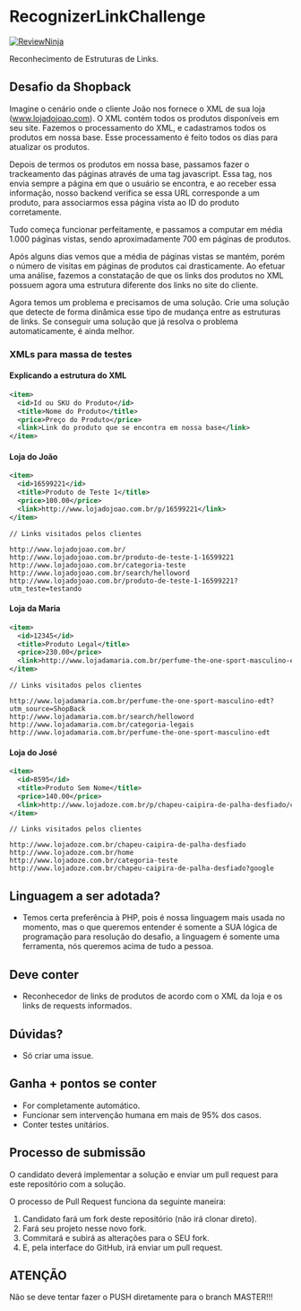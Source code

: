 # RecognizerLinkChallenge

[![ReviewNinja](https://app.review.ninja/60657741/badge)](https://app.review.ninja/Swift-Yah/RecognizerLinkChallenge)

Reconhecimento de Estruturas de Links.

## Desafio da Shopback

Imagine o cenário onde o cliente João nos fornece o XML de sua loja (www.lojadojoao.com). O XML contém todos os produtos disponíveis em seu site. Fazemos o processamento do XML, e cadastramos todos os produtos em nossa base. Esse processamento é feito todos os dias para atualizar os produtos.

Depois de termos os produtos em nossa base, passamos fazer o trackeamento das páginas através de uma tag javascript. Essa tag, nos envia sempre a página em que o usuário se encontra, e ao receber essa informação, nosso backend verifica se essa URL corresponde a um produto, para associarmos essa página vista ao ID do produto corretamente.

Tudo começa funcionar perfeitamente, e passamos a computar em média 1.000 páginas vistas, sendo aproximadamente 700 em páginas de produtos.

Após alguns dias vemos que a média de páginas vistas se mantém, porém o número de visitas em páginas de produtos cai drasticamente. Ao efetuar uma análise, fazemos a constatação de que os links dos produtos no XML possuem agora uma estrutura diferente dos links no site do cliente.

Agora temos um problema e precisamos de uma solução. Crie uma solução que detecte de forma dinâmica esse tipo de mudança entre as estruturas de links. Se conseguir uma solução que já resolva o problema automaticamente, é ainda melhor.

### XMLs para massa de testes

#### Explicando a estrutura do XML

```xml
<item>
  <id>Id ou SKU do Produto</id>
  <title>Nome do Produto</title>
  <price>Preço do Produto</price>
  <link>Link do produto que se encontra em nossa base</link>
</item>
```

#### Loja do João

```xml
<item>
  <id>16599221</id>
  <title>Produto de Teste 1</title>
  <price>100.00</price>
  <link>http://www.lojadojoao.com.br/p/16599221</link>
</item>
```

```
// Links visitados pelos clientes

http://www.lojadojoao.com.br/
http://www.lojadojoao.com.br/produto-de-teste-1-16599221
http://www.lojadojoao.com.br/categoria-teste
http://www.lojadojoao.com.br/search/helloword
http://www.lojadojoao.com.br/produto-de-teste-1-16599221?utm_teste=testando
```

#### Loja da Maria

```xml
<item>
  <id>12345</id>
  <title>Produto Legal</title>
  <price>230.00</price>
  <link>http://www.lojadamaria.com.br/perfume-the-one-sport-masculino-edt/t/2/campanha_id/+752+</link>
</item>
```

```
// Links visitados pelos clientes

http://www.lojadamaria.com.br/perfume-the-one-sport-masculino-edt?utm_source=ShopBack
http://www.lojadamaria.com.br/search/helloword
http://www.lojadamaria.com.br/categoria-legais
http://www.lojadamaria.com.br/perfume-the-one-sport-masculino-edt
```

#### Loja do José

```xml
<item>
  <id>8595</id>
  <title>Produto Sem Nome</title>
  <price>140.00</price>
  <link>http://www.lojadoze.com.br/p/chapeu-caipira-de-palha-desfiado/campanha_id/34</link>
</item>
```

```
// Links visitados pelos clientes

http://www.lojadoze.com.br/chapeu-caipira-de-palha-desfiado
http://www.lojadoze.com.br/home
http://www.lojadoze.com.br/categoria-teste
http://www.lojadoze.com.br/chapeu-caipira-de-palha-desfiado?google
```

## Linguagem a ser adotada?
* Temos certa preferência à PHP, pois é nossa linguagem mais usada no momento, mas o que queremos entender é somente a SUA lógica de programação para resolução do desafio, a linguagem é somente uma ferramenta, nós queremos acima de tudo a pessoa.

## Deve conter

* Reconhecedor de links de produtos de acordo com o XML da loja e os links de requests informados.

## Dúvidas?
* Só criar uma issue.

## Ganha + pontos se conter

* For completamente automático.
* Funcionar sem intervenção humana em mais de 95% dos casos.
* Conter testes unitários.

## Processo de submissão

O candidato deverá implementar a solução e enviar um pull request para este repositório com a solução.

O processo de Pull Request funciona da seguinte maneira:

1. Candidato fará um fork deste repositório (não irá clonar direto).
2. Fará seu projeto nesse novo fork.
3. Commitará e subirá as alterações para o SEU fork.
4. E, pela interface do GitHub, irá enviar um pull request.

## ATENÇÃO

Não se deve tentar fazer o PUSH diretamente para o branch MASTER!!!
